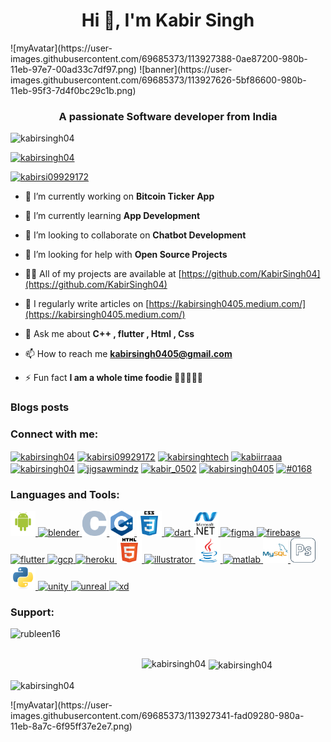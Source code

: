 <h1 align="center">Hi 👋, I'm Kabir Singh</h1>
![myAvatar](https://user-images.githubusercontent.com/69685373/113927388-0ae87200-980b-11eb-97e7-00ad33c7df97.png)
![banner](https://user-images.githubusercontent.com/69685373/113927626-5bf86600-980b-11eb-95f3-7d4f0bc29c1b.png)

<h3 align="center">A passionate Software developer from India</h3>

<p align="left"> <img src="https://komarev.com/ghpvc/?username=kabirsingh04&label=Profile%20views&color=0e75b6&style=flat" alt="kabirsingh04" /> </p>

<p align="left"> <a href="https://github.com/ryo-ma/github-profile-trophy"><img src="https://github-profile-trophy.vercel.app/?username=kabirsingh04" alt="kabirsingh04" /></a> </p>

<p align="left"> <a href="https://twitter.com/kabirsi09929172" target="blank"><img src="https://img.shields.io/twitter/follow/kabirsi09929172?logo=twitter&style=for-the-badge" alt="kabirsi09929172" /></a> </p>

- 🔭 I’m currently working on **Bitcoin Ticker App**

- 🌱 I’m currently learning **App Development**

- 👯 I’m looking to collaborate on **Chatbot Development**

- 🤝 I’m looking for help with **Open Source Projects**

- 👨‍💻 All of my projects are available at [https://github.com/KabirSingh04](https://github.com/KabirSingh04)

- 📝 I regularly write articles on [https://kabirsingh0405.medium.com/](https://kabirsingh0405.medium.com/)

- 💬 Ask me about **C++ , flutter , Html , Css**

- 📫 How to reach me **kabirsingh0405@gmail.com**

- ⚡ Fun fact **I am a whole time foodie 🍕🍔🍟🌭🥓**

### Blogs posts
<!-- BLOG-POST-LIST:START -->
<!-- BLOG-POST-LIST:END -->

<h3 align="left">Connect with me:</h3>
<p align="left">
<a href="https://dev.to/kabirsingh04" target="blank"><img align="center" src="https://cdn.jsdelivr.net/npm/simple-icons@3.0.1/icons/dev-dot-to.svg" alt="kabirsingh04" height="30" width="40" /></a>
<a href="https://twitter.com/kabirsi09929172" target="blank"><img align="center" src="https://cdn.jsdelivr.net/npm/simple-icons@3.0.1/icons/twitter.svg" alt="kabirsi09929172" height="30" width="40" /></a>
<a href="https://linkedin.com/in/kabirsinghtech" target="blank"><img align="center" src="https://cdn.jsdelivr.net/npm/simple-icons@3.0.1/icons/linkedin.svg" alt="kabirsinghtech" height="30" width="40" /></a>
<a href="https://instagram.com/kabiirraaa" target="blank"><img align="center" src="https://cdn.jsdelivr.net/npm/simple-icons@3.0.1/icons/instagram.svg" alt="kabiirraaa" height="30" width="40" /></a>
<a href="https://dribbble.com/kabirsingh04" target="blank"><img align="center" src="https://cdn.jsdelivr.net/npm/simple-icons@3.0.1/icons/dribbble.svg" alt="kabirsingh04" height="30" width="40" /></a>
<a href="https://www.youtube.com/c/jigsawmindz" target="blank"><img align="center" src="https://cdn.jsdelivr.net/npm/simple-icons@3.0.1/icons/youtube.svg" alt="jigsawmindz" height="30" width="40" /></a>
<a href="https://www.codechef.com/users/kabir_0502" target="blank"><img align="center" src="https://cdn.jsdelivr.net/npm/simple-icons@3.1.0/icons/codechef.svg" alt="kabir_0502" height="30" width="40" /></a>
<a href="https://www.hackerrank.com/kabirsingh0405" target="blank"><img align="center" src="https://cdn.jsdelivr.net/npm/simple-icons@3.0.1/icons/hackerrank.svg" alt="kabirsingh0405" height="30" width="40" /></a>
<a href="https://discord.gg/#0168" target="blank"><img align="center" src="https://cdn.jsdelivr.net/npm/simple-icons@3.0.1/icons/discord.svg" alt="#0168" height="30" width="40" /></a>
</p>

<h3 align="left">Languages and Tools:</h3>
<p align="left"> <a href="https://developer.android.com" target="_blank"> <img src="https://raw.githubusercontent.com/devicons/devicon/master/icons/android/android-original-wordmark.svg" alt="android" width="40" height="40"/> </a> <a href="https://www.blender.org/" target="_blank"> <img src="https://download.blender.org/branding/community/blender_community_badge_white.svg" alt="blender" width="40" height="40"/> </a> <a href="https://www.cprogramming.com/" target="_blank"> <img src="https://raw.githubusercontent.com/devicons/devicon/master/icons/c/c-original.svg" alt="c" width="40" height="40"/> </a> <a href="https://www.w3schools.com/cpp/" target="_blank"> <img src="https://raw.githubusercontent.com/devicons/devicon/master/icons/cplusplus/cplusplus-original.svg" alt="cplusplus" width="40" height="40"/> </a> <a href="https://www.w3schools.com/css/" target="_blank"> <img src="https://raw.githubusercontent.com/devicons/devicon/master/icons/css3/css3-original-wordmark.svg" alt="css3" width="40" height="40"/> </a> <a href="https://dart.dev" target="_blank"> <img src="https://www.vectorlogo.zone/logos/dartlang/dartlang-icon.svg" alt="dart" width="40" height="40"/> </a> <a href="https://dotnet.microsoft.com/" target="_blank"> <img src="https://raw.githubusercontent.com/devicons/devicon/master/icons/dot-net/dot-net-original-wordmark.svg" alt="dotnet" width="40" height="40"/> </a> <a href="https://www.figma.com/" target="_blank"> <img src="https://www.vectorlogo.zone/logos/figma/figma-icon.svg" alt="figma" width="40" height="40"/> </a> <a href="https://firebase.google.com/" target="_blank"> <img src="https://www.vectorlogo.zone/logos/firebase/firebase-icon.svg" alt="firebase" width="40" height="40"/> </a> <a href="https://flutter.dev" target="_blank"> <img src="https://www.vectorlogo.zone/logos/flutterio/flutterio-icon.svg" alt="flutter" width="40" height="40"/> </a> <a href="https://cloud.google.com" target="_blank"> <img src="https://www.vectorlogo.zone/logos/google_cloud/google_cloud-icon.svg" alt="gcp" width="40" height="40"/> </a> <a href="https://heroku.com" target="_blank"> <img src="https://www.vectorlogo.zone/logos/heroku/heroku-icon.svg" alt="heroku" width="40" height="40"/> </a> <a href="https://www.w3.org/html/" target="_blank"> <img src="https://raw.githubusercontent.com/devicons/devicon/master/icons/html5/html5-original-wordmark.svg" alt="html5" width="40" height="40"/> </a> <a href="https://www.adobe.com/in/products/illustrator.html" target="_blank"> <img src="https://www.vectorlogo.zone/logos/adobe_illustrator/adobe_illustrator-icon.svg" alt="illustrator" width="40" height="40"/> </a> <a href="https://www.java.com" target="_blank"> <img src="https://raw.githubusercontent.com/devicons/devicon/master/icons/java/java-original.svg" alt="java" width="40" height="40"/> </a> <a href="https://www.mathworks.com/" target="_blank"> <img src="https://raw.githubusercontent.com/simple-icons/simple-icons/master/icons/mathworks.svg" alt="matlab" width="40" height="40"/> </a> <a href="https://www.mysql.com/" target="_blank"> <img src="https://raw.githubusercontent.com/devicons/devicon/master/icons/mysql/mysql-original-wordmark.svg" alt="mysql" width="40" height="40"/> </a> <a href="https://www.photoshop.com/en" target="_blank"> <img src="https://raw.githubusercontent.com/devicons/devicon/master/icons/photoshop/photoshop-line.svg" alt="photoshop" width="40" height="40"/> </a> <a href="https://www.python.org" target="_blank"> <img src="https://raw.githubusercontent.com/devicons/devicon/master/icons/python/python-original.svg" alt="python" width="40" height="40"/> </a> <a href="https://unity.com/" target="_blank"> <img src="https://www.vectorlogo.zone/logos/unity3d/unity3d-icon.svg" alt="unity" width="40" height="40"/> </a> <a href="https://unrealengine.com/" target="_blank"> <img src="https://raw.githubusercontent.com/kenangundogan/fontisto/036b7eca71aab1bef8e6a0518f7329f13ed62f6b/icons/svg/brand/unreal-engine.svg" alt="unreal" width="40" height="40"/> </a> <a href="https://www.adobe.com/products/xd.html" target="_blank"> <img src="https://cdn.worldvectorlogo.com/logos/adobe-xd.svg" alt="xd" width="40" height="40"/> </a> </p>

<h3 align="left">Support:</h3>
<p><a href="https://www.buymeacoffee.com/rubleen16"> <img align="left" src="https://cdn.buymeacoffee.com/buttons/v2/default-yellow.png" height="50" width="210" alt="rubleen16" /></a></p><br><br>

<p><img align="left" src="https://github-readme-stats.vercel.app/api/top-langs?username=kabirsingh04&show_icons=true&locale=en&layout=compact" alt="kabirsingh04" /></p>

<p>&nbsp;<img align="center" src="https://github-readme-stats.vercel.app/api?username=kabirsingh04&show_icons=true&locale=en" alt="kabirsingh04" /></p>

<p><img align="center" src="https://github-readme-streak-stats.herokuapp.com/?user=kabirsingh04&" alt="kabirsingh04" /></p>
![myAvatar](https://user-images.githubusercontent.com/69685373/113927341-fad09280-980a-11eb-8a7c-6f95ff37e2e7.png)
